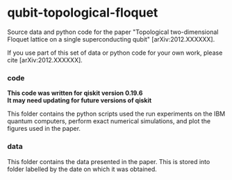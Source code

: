 # qubit-topological-floquet

Source data and python code for the paper "Topological two-dimensional Floquet lattice on a single superconducting qubit" [arXiv:2012.XXXXXX].

If you use part of this set of data or python code for your own work, please cite [arXiv:2012.XXXXXX].

### code 

**This code was written for qiskit version 0.19.6**  
**It may need updating for future versions of qiskit**

This folder contains the python scripts used the run experiments on the IBM quantum computers, perform exact numerical simulations, and plot the figures used in the paper.

### data
This folder contains the data presented in the paper. This is stored into folder labelled by the date on which it was obtained.
